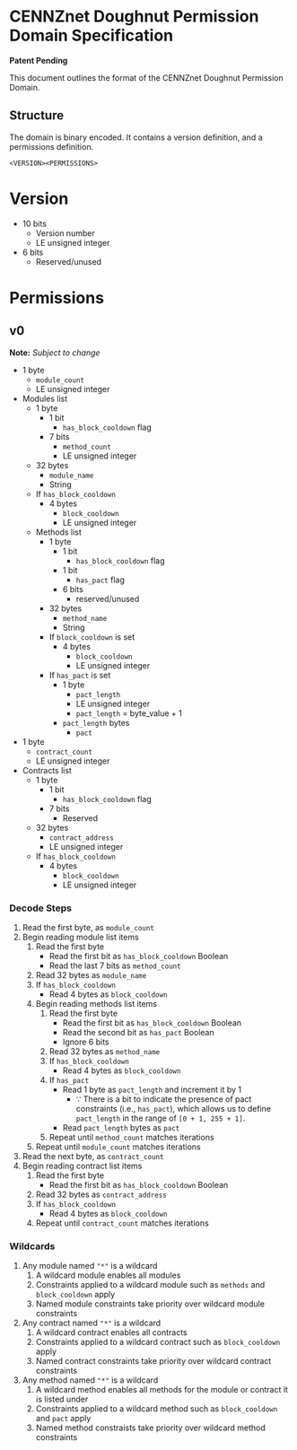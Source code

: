 # CENNZnet Doughnut Permission Domain Specification

**Patent Pending**

This document outlines the format of the CENNZnet Doughnut Permission Domain.

## Structure

The domain is binary encoded. It contains a version definition, and a permissions definition.

```
<VERSION><PERMISSIONS>
```

# Version

* 10 bits
    * Version number
    * LE unsigned integer
* 6 bits
    * Reserved/unused

# Permissions
## v0

**Note:** *Subject to change*

* 1 byte
    * `module_count`
    * LE unsigned integer
* Modules list
    * 1 byte
        * 1 bit
            * `has_block_cooldown` flag
        * 7 bits
            * `method_count`
            * LE unsigned integer
    * 32 bytes
        * `module_name`
        * String
    * If `has_block_cooldown`
        * 4 bytes
            * `block_cooldown`
            * LE unsigned integer
    * Methods list
        * 1 byte
            * 1 bit
                * `has_block_cooldown` flag
            * 1 bit
                * `has_pact` flag
            * 6 bits
                * reserved/unused
        * 32 bytes
            * `method_name`
            * String
        * If `block_cooldown` is set
            * 4 bytes
                * `block_cooldown`
                * LE unsigned integer
        * If `has_pact` is set
            * 1 byte
                * `pact_length`
                * LE unsigned integer
                * `pact_length` = byte_value + 1
            * `pact_length` bytes
                * `pact`
* 1 byte
    * `contract_count`
    * LE unsigned integer
* Contracts list
    * 1 byte
        * 1 bit
            * `has_block_cooldown` flag
        * 7 bits
            * Reserved
    * 32 bytes
        * `contract_address`
        * LE unsigned integer
    * If `has_block_cooldown`
        * 4 bytes
            * `block_cooldown`
            * LE unsigned integer

### Decode Steps

1. Read the first byte, as `module_count`
2. Begin reading module list items
    1. Read the first byte
        - Read the first bit as `has_block_cooldown` Boolean
        - Read the last 7 bits as `method_count`
    2. Read 32 bytes as `module_name`
    3. If `has_block_cooldown`
        - Read 4 bytes as `block_cooldown`
    4. Begin reading methods list items
        1. Read the first byte
            - Read the first bit as `has_block_cooldown` Boolean
            - Read the second bit as `has_pact` Boolean
            - Ignore 6 bits
        2. Read 32 bytes as `method_name`
        3. If `has_block_cooldown`
            - Read 4 bytes as `block_cooldown`
        4. If `has_pact`
            - Read 1 byte as `pact_length` and increment it by 1
                - ∵ There is a bit to indicate the presence of pact constraints (i.e., `has_pact`), which allows us to define `pact_length` in the range of `[0 + 1, 255 + 1]`.
            - Read `pact_length` bytes as `pact`
        5. Repeat until `method_count` matches iterations
    5. Repeat until `module_count` matches iterations
3. Read the next byte, as `contract_count`
4. Begin reading contract list items
    1. Read the first byte
        - Read the first bit as `has_block_cooldown` Boolean
    2. Read 32 bytes as `contract_address`
    3. If `has_block_cooldown`
        - Read 4 bytes as `block_cooldown`
    4. Repeat until `contract_count` matches iterations

### Wildcards

1.  Any module named `"*"` is a wildcard
    1.  A wildcard module enables all modules
    2.  Constraints applied to a wildcard module such as `methods` and `block_cooldown` apply
    3.  Named module constraints take priority over wildcard module constraints
2.  Any contract named `"*"` is a wildcard
    1.  A wildcard contract enables all contracts
    2.  Constraints applied to a wildcard contract such as `block_cooldown` apply
    3.  Named contract constraints take priority over wildcard contract constraints
3.  Any method named `"*"` is a wildcard
    1.  A wildcard method enables all methods for the module or contract it is listed under
    2.  Constraints applied to a wildcard method such as `block_cooldown` and `pact` apply
    3.  Named method constraists take priority over wildcard method constraints
